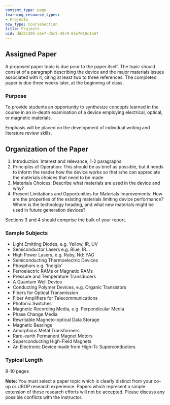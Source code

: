```yaml
---
content_type: page
learning_resource_types:
- Projects
ocw_type: CourseSection
title: Projects
uid: ddd51395-a5e7-d5c5-45c9-61e7010c1e67
---
```


Assigned Paper
--------------

A proposed paper topic is due prior to the paper itself. The topic should consist of a paragraph describing the device and the major materials issues associated with it, citing at least two to three references. The completed paper is due three weeks later, at the beginning of class.

### Purpose

To provide students an opportunity to synthesize concepts learned in the course in an in-depth examination of a device employing electrical, optical, or magnetic materials.

Emphasis will be placed on the development of individual writing and literature review skills.

Organization of the Paper
-------------------------

1.  Introduction: Interest and relevance, 1-2 paragraphs
2.  Principles of Operation: This should be as brief as possible, but it needs to inform the reader how the device works so that s/he can appreciate the materials choices that need to be made
3.  Materials Choices: Describe what materials are used in the device and why?
4.  Present Limitations and Opportunities for Materials Improvements: How are the properties of the existing materials limiting device performance? Where is the technology heading, and what new materials might be used in future generation devices?

Sections 3 and 4 should comprise the bulk of your report.

### Sample Subjects

*   Light Emitting Diodes, e.g. Yellow, IR, UV
*   Semiconductor Lasers e.g. Blue, IR...
*   High Power Lasers, e.g. Ruby, Nd: YAG
*   Semiconducting Thermoelectric Devices
*   Phosphors e.g. 'Indiglo'
*   Ferroelectric RAMs or Magnetic RAMs
*   Pressure and Temperature Transducers
*   A Quantum Well Device
*   Conducting Polymer Devices, e.g. Organic Transistors
*   Fibers for Optical Transmission
*   Fiber Amplifiers for Telecommunications
*   Photonic Switches
*   Magnetic Recording Media, e.g. Perpendicular Media
*   Phase Change Media
*   Rewritable Magneto-optical Data Storage
*   Magnetic Bearings
*   Amorphous Metal Transformers
*   Rare-earth Permanent Magnet Motors
*   Superconducting High-Field Magnets
*   An Electronic Device made from High-Tc Superconductors

### Typical Length

8-10 pages

**Note:** You must select a paper topic which is clearly distinct from your co-op or UROP research experience. Papers which represent a simple extension of these research efforts will not be accepted. Please discuss any possible conflicts with the instructor.